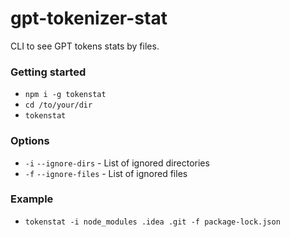 # gpt-tokenizer-stat

CLI to see GPT tokens stats by files.

### Getting started

- `npm i -g tokenstat`
- `cd /to/your/dir`
- `tokenstat`

### Options

- `-i` `--ignore-dirs` - List of ignored directories
- `-f` `--ignore-files` - List of ignored files

### Example

- `tokenstat -i node_modules .idea .git -f package-lock.json`
